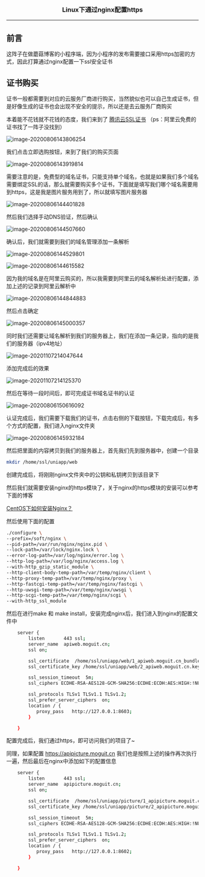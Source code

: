 ### <center>Linux下通过nginx配置https
***
## 前言

这阵子在做蘑菇博客的小程序端，因为小程序的发布需要接口采用https加密的方式，因此打算通过nginx配置一下ssl安全证书

## 证书购买

证书一般都需要到对应的云服务厂商进行购买，当然貌似也可以自己生成证书，但是好像生成的证书也会出现不安全的提示，所以还是去云服务厂商购买

本着能不花钱就不花钱的态度，我们来到了 [腾讯云SSL证书](https://cloud.tencent.com/product/ssl) （ps：阿里云免费的证书找了一阵子没找到）

![image-20200806143806254](images/image-20200806143806254.png)

我们点击立即选购按钮，来到了我们的购买页面

![image-20200806143919814](images/image-20200806143919814.png)

需要注意的是，免费型的域名证书，只能支持单个域名，也就是如果我们多个域名需要绑定SSL的话，那么就需要购买多个证书，下面就是填写我们哪个域名需要用到https，这是我是图片服务用到了，所以就填写图片服务器

![image-20200806144401828](images/image-20200806144401828.png)

然后我们选择手动DNS验证，然后确认

![image-20200806144507660](images/image-20200806144507660.png)

确认后，我们就需要到我们的域名管理添加一条解析

![image-20200806144529801](images/image-20200806144529801.png)

![image-20200806144615582](images/image-20200806144615582.png)

因为我的域名是在阿里云购买的，所以我需要到阿里云的域名解析处进行配置，添加上述的记录到阿里云解析中

![image-20200806144844883](images/image-20200806144844883.png)

然后点击确定

![image-20200806145000357](images/image-20200806145000357.png)

同时我们还需要让域名解析到我们的服务器上，我们在添加一条记录，指向的是我们的服务器（ipv4地址）

![image-20201107214047644](images/image-20201107214047644.png)

添加完成后的效果

![image-20201107214125370](images/image-20201107214125370.png)

然后在等待一段时间后，即可完成证书域名证书的认证

![image-20200806150616092](images/image-20200806150616092.png)

认证完成后，我们需要下载我们的证书，点击右侧的下载按钮，下载完成后，有多个方式的配置，我们进入nginx文件夹

![image-20200806145932184](images/image-20200806145932184.png)

然后把里面的内容拷贝到我们的服务器上，首先我们先到服务器中，创建一个目录

```bash
mkdir /home/ssl/uniapp/web
```

创建完成后，将刚刚nginx文件夹中的公钥和私钥拷贝到该目录下

然后我们就需要安装nginx的https模块了，关于nginx的https模块的安装可以参考下面的博客

 [CentOS下如何安装Nginx？](http://moguit.cn/#/info?blogUid=e8d3e38ba35b4765ae128256eb44e341)

然后使用下面的配置

```bash
./configure \
--prefix=/soft/nginx \
--pid-path=/var/run/nginx/nginx.pid \
--lock-path=/var/lock/nginx.lock \
--error-log-path=/var/log/nginx/error.log \
--http-log-path=/var/log/nginx/access.log \
--with-http_gzip_static_module \
--http-client-body-temp-path=/var/temp/nginx/client \
--http-proxy-temp-path=/var/temp/nginx/proxy \
--http-fastcgi-temp-path=/var/temp/nginx/fastcgi \
--http-uwsgi-temp-path=/var/temp/nginx/uwsgi \
--http-scgi-temp-path=/var/temp/nginx/scgi \
--with-http_ssl_module 
```

然后在进行make  和 make install，安装完成nginx后，我们进入到nginx的配置文件中

```bash
    server {
        listen       443 ssl;
        server_name  apiweb.moguit.cn;
        ssl on;

        ssl_certificate  /home/ssl/uniapp/web/1_apiweb.moguit.cn_bundle.crt;
        ssl_certificate_key /home/ssl/uniapp/web/2_apiweb.moguit.cn.key;

        ssl_session_timeout  5m;
        ssl_ciphers ECDHE-RSA-AES128-GCM-SHA256:ECDHE:ECDH:AES:HIGH:!NULL:!aNULL:!MD5:!ADH:!RC4;

        ssl_protocols TLSv1 TLSv1.1 TLSv1.2;
        ssl_prefer_server_ciphers  on;
        location / {
           proxy_pass   http://127.0.0.1:8603;
        }

    }
```

配置完成后，我们通过https，即可访问我们的项目了~

同理，如果配置  https://apipicture.moguit.cn 我们也是按照上述的操作再次执行一遍，然后最后在nginx中添加如下的配置信息

```bash
    server {
        listen       443 ssl;
        server_name  apipicture.moguit.cn;
        ssl on;

        ssl_certificate  /home/ssl/uniapp/picture/1_apipicture.moguit.cn_bundle.crt;
        ssl_certificate_key /home/ssl/uniapp/picture/2_apipicture.moguit.cn.key;

        ssl_session_timeout  5m;
        ssl_ciphers ECDHE-RSA-AES128-GCM-SHA256:ECDHE:ECDH:AES:HIGH:!NULL:!aNULL:!MD5:!ADH:!RC4;

        ssl_protocols TLSv1 TLSv1.1 TLSv1.2;
        ssl_prefer_server_ciphers  on;
        location / {
           proxy_pass   http://127.0.0.1:8602;
        }

    }
```


